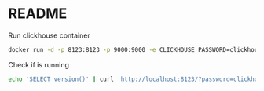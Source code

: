 # README

Run clickhouse container
```sh
docker run -d -p 8123:8123 -p 9000:9000 -e CLICKHOUSE_PASSWORD=clickhouse --name clickhouse --ulimit nofile=262144:262144 clickhouse/clickhouse-server
```

Check if is running
```sh
echo 'SELECT version()' | curl 'http://localhost:8123/?password=clickhouse' --data-binary @-
```